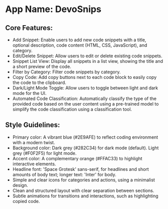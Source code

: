 # **App Name**: DevoSnips

## Core Features:

- Add Snippet: Enable users to add new code snippets with a title, optional description, code content (HTML, CSS, JavaScript), and category.
- Edit/Delete Snippet: Allow users to edit or delete existing code snippets.
- Snippet List View: Display all snippets in a list view, showing the title and a short preview of the code.
- Filter by Category: Filter code snippets by category.
- Copy Code: Add copy buttons next to each code block to easily copy the code to the clipboard.
- Dark/Light Mode Toggle: Allow users to toggle between light and dark mode for the UI.
- Automated Code Classification: Automatically classify the type of the provided code based on the user content using a pre-trained model to simplify the code classification using a classification tool.

## Style Guidelines:

- Primary color: A vibrant blue (#2E9AFE) to reflect coding environment with a modern twist.
- Background color: Dark grey (#282C34) for dark mode (default). Light grey (#F0F2F5) for light mode.
- Accent color: A complementary orange (#FFAC33) to highlight interactive elements.
- Headline font: 'Space Grotesk' sans-serif, for headlines and short amounts of body text; longer text: 'Inter' for body.
- Simple and clear icons for categories and actions, using a minimalist design.
- Clean and structured layout with clear separation between sections.
- Subtle animations for transitions and interactions, such as highlighting copied code.